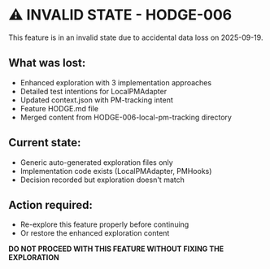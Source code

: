 # ⚠️ INVALID STATE - HODGE-006

This feature is in an invalid state due to accidental data loss on 2025-09-19.

## What was lost:
- Enhanced exploration with 3 implementation approaches
- Detailed test intentions for LocalPMAdapter
- Updated context.json with PM-tracking intent
- Feature HODGE.md file
- Merged content from HODGE-006-local-pm-tracking directory

## Current state:
- Generic auto-generated exploration files only
- Implementation code exists (LocalPMAdapter, PMHooks)
- Decision recorded but exploration doesn't match

## Action required:
- Re-explore this feature properly before continuing
- Or restore the enhanced exploration content

**DO NOT PROCEED WITH THIS FEATURE WITHOUT FIXING THE EXPLORATION**